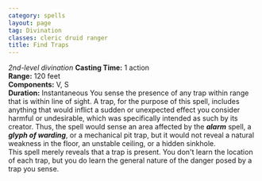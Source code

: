 ```yaml
---
category: spells
layout: page
tag: Divination
classes: cleric druid ranger
title: Find Traps
---
```


_2nd-level divination_ **Casting Time:** 1 action    
**Range:** 120 feet    
**Components:** V, S    
**Duration:** Instantaneous You sense the presence of any trap within range that is within line of sight. A trap, for the purpose of this spell, includes anything that would inflict a sudden or unexpected effect you consider harmful or undesirable, which was specifically intended as such by its creator. Thus, the spell would sense an area affected by the **_alarm_** spell, a **_glyph of warding_**, or a mechanical pit trap, but it would not reveal a natural weakness in the floor, an unstable ceiling, or a hidden sinkhole.    
This spell merely reveals that a trap is present. You don't learn the location of each trap, but you do learn the general nature of the danger posed by a trap you sense. 